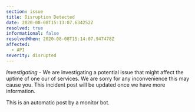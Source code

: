 ```yaml
---
section: issue
title: Disruption Detected
date: 2020-08-08T15:13:07.634252Z
resolved: true
informational: false
resolvedWhen: 2020-08-08T15:14:07.947478Z
affected:
  - API
severity: disrupted
---
```

*Investigating* - We are investigating a potential issue that might affect the uptime of one our of services. We are sorry for any inconvenience this may cause you. This incident post will be updated once we have more information.

This is an automatic post by a monitor bot.
        